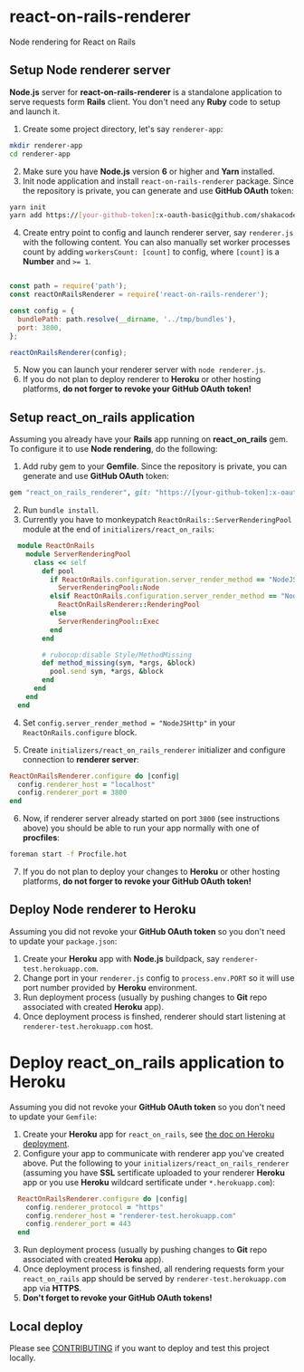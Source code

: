 # react-on-rails-renderer
Node rendering for React on Rails

## Setup Node renderer server

**Node.js** server for **react-on-rails-renderer** is a standalone application to serve requests form **Rails** client. You don't need any **Ruby** code to setup and launch it.

1. Create some project directory, let's say `renderer-app`:
```sh
mkdir renderer-app
cd renderer-app
```
2. Make sure you have **Node.js** version **6** or higher and **Yarn** installed.
3. Init node application and install `react-on-rails-renderer` package.  Since the repository is private, you can generate and use **GitHub OAuth** token:
```sh
yarn init
yarn add https://[your-github-token]:x-oauth-basic@github.com/shakacode/react-on-rails-renderer.git
```
4. Create entry point to config and launch renderer server, say `renderer.js` with the following content. You can also manually set worker processes count by adding `workersCount: [count]` to config, where `[count]` is a **Number** and `>= 1`.
```javascript

const path = require('path');
const reactOnRailsRenderer = require('react-on-rails-renderer');

const config = {
  bundlePath: path.resolve(__dirname, '../tmp/bundles'),
  port: 3800,
};

reactOnRailsRenderer(config);
```
5. Now you can launch your renderer server with `node renderer.js`.
6. If you do not plan to deploy renderer to **Heroku** or other hosting platforms, **do not forger to revoke your GitHub OAuth token!**

## Setup react_on_rails application

Assuming you already have your **Rails** app running on **react_on_rails** gem. To configure it to use **Node rendering**, do the following:

1. Add ruby gem to your **Gemfile**. Since the repository is private, you can generate and use **GitHub OAuth** token:
```ruby
gem "react_on_rails_renderer", git: "https://[your-github-token]:x-oauth-basic@github.com/shakacode/react-on-rails-renderer.git"
```
2. Run `bundle install`.
3. Currently you have to monkeypatch `ReactOnRails::ServerRenderingPool` module at the end of `initializers/react_on_rails`:
```ruby
  module ReactOnRails
    module ServerRenderingPool
      class << self
        def pool
          if ReactOnRails.configuration.server_render_method == "NodeJS"
            ServerRenderingPool::Node
          elsif ReactOnRails.configuration.server_render_method == "NodeJSHttp"
            ReactOnRailsRenderer::RenderingPool
          else
            ServerRenderingPool::Exec
          end
        end

        # rubocop:disable Style/MethodMissing
        def method_missing(sym, *args, &block)
          pool.send sym, *args, &block
        end
      end
    end
  end
```
4. Set `config.server_render_method = "NodeJSHttp"` in your  `ReactOnRails.configure` block.

5. Create `initializers/react_on_rails_renderer` initializer and configure connection to **renderer server**:
```ruby
ReactOnRailsRenderer.configure do |config|
  config.renderer_host = "localhost"
  config.renderer_port = 3800
end
```
6. Now, if renderer server already started on port `3800` (see instructions above) you should be able to run your app normally with one of **procfiles**:
```sh
foreman start -f Procfile.hot
```
7. If you do not plan to deploy your changes to **Heroku** or other hosting platforms, **do not forger to revoke your GitHub OAuth token!**

## Deploy Node renderer to Heroku
Assuming you did not revoke your  **GitHub OAuth token** so you don't need to update your `package.json`:
1. Create your **Heroku** app with **Node.js** buildpack, say `renderer-test.herokuapp.com`.
2. Change port in your `renderer.js` config to `process.env.PORT` so it will use port number provided by **Heroku** environment.
3. Run deployment process (usually by pushing changes to **Git** repo associated with created **Heroku** app).
4. Once deployment process is finshed, renderer should start listening at `renderer-test.herokuapp.com` host.

# Deploy react_on_rails application to Heroku
Assuming you did not revoke your  **GitHub OAuth token** so you don't need to update your `Gemfile`:
1. Create your **Heroku** app for `react_on_rails`, see [the doc on Heroku deployment](https://github.com/shakacode/react_on_rails/blob/master/docs/additional-reading/heroku-deployment.md#more-details-on-precompilation-using-webpack-to-create-javascript-assets).
2. Configure your app to communicate with renderer app you've created above. Put the following to your `initializers/react_on_rails_renderer` (assuming you have **SSL** sertificate uploaded to your renderer **Heroku** app or you use **Heroku** wildcard sertificate under `*.herokuapp.com`):
```ruby
  ReactOnRailsRenderer.configure do |config|
    config.renderer_protocol = "https"
    config.renderer_host = "renderer-test.herokuapp.com"
    config.renderer_port = 443
  end
```
3. Run deployment process (usually by pushing changes to **Git** repo associated with created **Heroku** app).
4. Once deployment process is finshed, all rendering requests form your `react_on_rails` app should be served by `renderer-test.herokuapp.com` app via **HTTPS**.
5. **Don't forget to revoke your GitHub OAuth tokens!**

## Local deploy
Please see [CONTRIBUTING](CONTRIBUTING.md) if you want to deploy and test this project locally.

